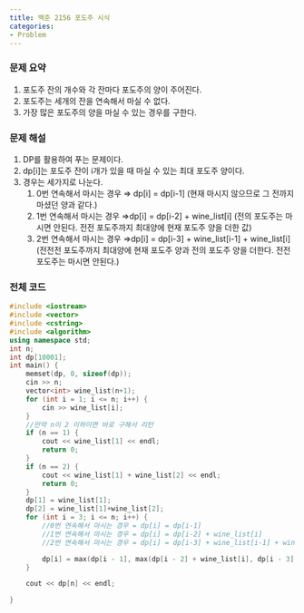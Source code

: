 ```yaml
---
title: 백준 2156 포도주 시식
categories:
- Problem
---
```

### 문제 요약

1. 포도주 잔의 개수와 각 잔마다 포도주의 양이 주어진다.
2. 포도주는 세개의 잔을 연속해서 마실 수 없다.
3. 가장 많은 포도주의 양을 마실 수 있는 경우를 구한다.

### 문제 해설

1. DP를 활용하여 푸는 문제이다.
2. dp[i]는 포도주 잔이 i개가 있을 때 마실 수 있는 최대 포도주 양이다.
3. 경우는 세가지로 나눈다.
    1. 0번 연속해서 마시는 경우 ⇒ dp[i] = dp[i-1] (현재 마시지 않으므로 그 전까지 마셨던 양과 같다.)
    2. 1번 연속해서 마시는 경우 ⇒dp[i] = dp[i-2] + wine_list[i] (전의 포도주는 마시면 안된다. 전전 포도주까지 최대양에 현재 포도주 양을 더한 값)
    3. 2번 연속해서 마시는 경우 ⇒dp[i] = dp[i-3] + wine_list[i-1] + wine_list[i] (전전전 포도주까지 최대양에 현재 포도주 양과 전의 포도주 양을 더한다. 전전 포도주는 마시면 안된다.)

### 전체 코드

```cpp
#include <iostream>
#include <vector>
#include <cstring>
#include <algorithm>
using namespace std;
int n;
int dp[10001];
int main() {
	memset(dp, 0, sizeof(dp));
	cin >> n;
	vector<int> wine_list(n+1);
	for (int i = 1; i <= n; i++) {
		cin >> wine_list[i];
	}
	//만약 n이 2 이하이면 바로 구해서 리턴
	if (n == 1) {
		cout << wine_list[1] << endl;
		return 0;
	}
	if (n == 2) {
		cout << wine_list[1] + wine_list[2] << endl;
		return 0;
	}
	dp[1] = wine_list[1];
	dp[2] = wine_list[1]+wine_list[2];
	for (int i = 3; i <= n; i++) {
		//0번 연속해서 마시는 경우 = dp[i] = dp[i-1]
		//1번 연속해서 마시는 경우 = dp[i] = dp[i-2] + wine_list[i]
		//2번 연속해서 마시는 경우 = dp[i] = dp[i-3] + wine_list[i-1] + wine_list[i]

		dp[i] = max(dp[i - 1], max(dp[i - 2] + wine_list[i], dp[i - 3] + wine_list[i - 1] + wine_list[i]));
	}

	cout << dp[n] << endl;

}
```